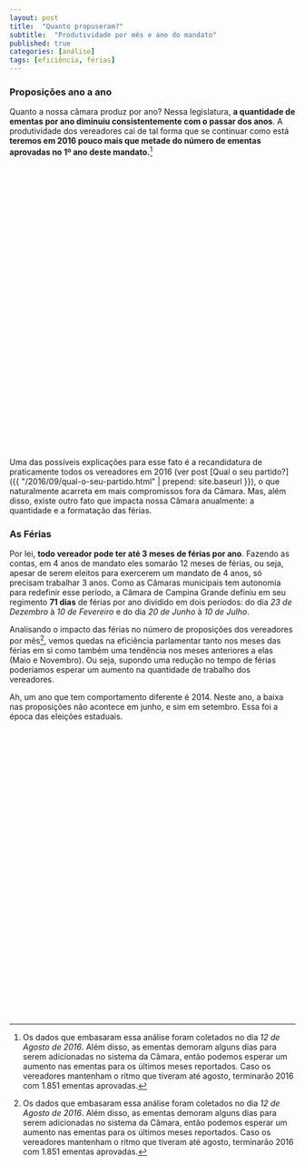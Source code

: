 ```yaml
---
layout: post
title:  "Quanto propuseram?"
subtitle:  "Produtividade por mês e ano do mandato"
published: true
categories: [análise]
tags: [eficiência, férias]
---
```




### Proposições ano a ano

Quanto a nossa câmara produz por ano? Nessa legislatura, **a quantidade de ementas por ano diminuiu consistentemente com o passar dos anos**. A produtividade dos vereadores cai de tal forma que se continuar como está **teremos em 2016 pouco mais que metade do número de ementas aprovadas no 1º ano deste mandato.**[^footnote-dia-coleta]

<!--html_preserve--><div id="htmlwidget-f420d40ced17170bdff6" style="width:100%;height:500px;" class="highchart html-widget"></div>
<script type="application/json" data-for="htmlwidget-f420d40ced17170bdff6">{"x":{"hc_opts":{"title":{"text":"Nº de Ementas por Ano"},"yAxis":{"title":{"text":null},"plotLines":[{"value":1663,"color":"darkred","width":1,"zIndex":4,"dashStyle":"dash","label":{"text":"50% do 1º ano de Mandato","style":{"fontWeight":"bold","color":"darkred"}}}]},"credits":{"enabled":false},"exporting":{"enabled":false},"plotOptions":{"series":{"turboThreshold":0}},"chart":{"type":"column"},"xAxis":{"categories":[2013,2014,2015,2016]},"series":[{"name":"Ementas","type":"area","showInLegend":false,"data":[3326,2771,2409,1234]},{"name":"Ementas","type":"line","showInLegend":false,"data":[3326,2771,2409,1234]}]},"theme":{"chart":{"backgroundColor":"transparent"}},"conf_opts":{"global":{"Date":null,"VMLRadialGradientURL":"http =//code.highcharts.com/list(version)/gfx/vml-radial-gradient.png","canvasToolsURL":"http =//code.highcharts.com/list(version)/modules/canvas-tools.js","getTimezoneOffset":null,"timezoneOffset":0,"useUTC":true},"lang":{"contextButtonTitle":"Chart context menu","decimalPoint":".","downloadJPEG":"Download JPEG image","downloadPDF":"Download PDF document","downloadPNG":"Download PNG image","downloadSVG":"Download SVG vector image","drillUpText":"Back to {series.name}","invalidDate":null,"loading":"Loading...","months":["January","February","March","April","May","June","July","August","September","October","November","December"],"noData":"No data to display","numericSymbols":["k","M","G","T","P","E"],"printChart":"Print chart","resetZoom":"Reset zoom","resetZoomTitle":"Reset zoom level 1:1","shortMonths":["Jan","Feb","Mar","Apr","May","Jun","Jul","Aug","Sep","Oct","Nov","Dec"],"thousandsSep":" ","weekdays":["Sunday","Monday","Tuesday","Wednesday","Thursday","Friday","Saturday"]}},"type":"chart","fonts":[],"debug":false},"evals":[],"jsHooks":[]}</script><!--/html_preserve-->

Uma das possíveis explicações para esse fato é a recandidatura de praticamente todos os vereadores em 2016 (ver post [Qual o seu partido?]({{ "/2016/09/qual-o-seu-partido.html" | prepend: site.baseurl }}), o que naturalmente acarreta em mais compromissos fora da Câmara. Mas, além disso, existe outro fato que impacta nossa Câmara anualmente: a quantidade e a formatação das férias.

### As Férias

Por lei, **todo vereador pode ter até 3 meses de férias por ano**. Fazendo as contas, em 4 anos de mandato eles somarão 12 meses de férias, ou seja, apesar de serem eleitos para exercerem um mandato de 4 anos, só precisam trabalhar 3 anos. Como as Câmaras municipais tem autonomia para redefinir esse período, a Câmara de Campina Grande definiu em seu regimento **71 dias** de férias por ano dividido em dois períodos: do dia *23 de Dezembro* à *10 de Fevereiro* e do dia *20 de Junho* à *10 de Julho*.

Analisando o impacto das férias no número de proposições dos vereadores por mês[^footnote-dia-coleta], vemos quedas na eficiência parlamentar tanto nos meses das férias em si como também uma tendência nos meses anteriores a elas (Maio e Novembro). Ou seja, supondo uma redução no tempo de férias poderíamos esperar um aumento na quantidade de trabalho dos vereadores. 

Ah, um ano que tem comportamento diferente é 2014. Neste ano, a baixa nas proposições não acontece em junho, e sim em setembro. Essa foi a época das eleições estaduais.

<!--html_preserve--><div id="htmlwidget-99936f0da796dcf35394" style="width:504px;height:504px;" class="plotly html-widget"></div>
<script type="application/json" data-for="htmlwidget-99936f0da796dcf35394">{"x":{"data":[{"x":[1,2,3,4,5,6,7,8,9,10,11,12,12,11,10,9,8,7,6,5,4,3,2,1,1],"y":[2,4,310,531,238,192,399,403,289,373,322,263,0,0,0,0,0,0,0,0,0,0,0,0,2],"text":["Mes: Jan<br>Ementas: 2<br>Ano: 1","Mes: Fev<br>Ementas: 4<br>Ano: 1","Mes: Mar<br>Ementas: 310<br>Ano: 1","Mes: Abr<br>Ementas: 531<br>Ano: 1","Mes: Mai<br>Ementas: 238<br>Ano: 1","Mes: Jun<br>Ementas: 192<br>Ano: 1","Mes: Jul<br>Ementas: 399<br>Ano: 1","Mes: Ago<br>Ementas: 403<br>Ano: 1","Mes: Set<br>Ementas: 289<br>Ano: 1","Mes: Out<br>Ementas: 373<br>Ano: 1","Mes: Nov<br>Ementas: 322<br>Ano: 1","Mes: Dez<br>Ementas: 263<br>Ano: 1","Mes: Dez<br>Ementas: 263<br>Ano: 1","Mes: Nov<br>Ementas: 322<br>Ano: 1","Mes: Out<br>Ementas: 373<br>Ano: 1","Mes: Set<br>Ementas: 289<br>Ano: 1","Mes: Ago<br>Ementas: 403<br>Ano: 1","Mes: Jul<br>Ementas: 399<br>Ano: 1","Mes: Jun<br>Ementas: 192<br>Ano: 1","Mes: Mai<br>Ementas: 238<br>Ano: 1","Mes: Abr<br>Ementas: 531<br>Ano: 1","Mes: Mar<br>Ementas: 310<br>Ano: 1","Mes: Fev<br>Ementas: 4<br>Ano: 1","Mes: Jan<br>Ementas: 2<br>Ano: 1","Mes: Jan<br>Ementas: 2<br>Ano: 1"],"key":null,"type":"scatter","mode":"lines","line":{"width":1.88976377952756,"color":"transparent","dash":"solid"},"fill":"tozerox","fillcolor":"rgba(0,100,0,0.6)","showlegend":false,"xaxis":"x","yaxis":"y","hoverinfo":"text","name":""},{"x":[1,2,3,4,5,6,7,8,9,10,11,12,12,11,10,9,8,7,6,5,4,3,2,1,1],"y":[3,15,248,452,357,225,215,108,63,341,481,263,0,0,0,0,0,0,0,0,0,0,0,0,3],"text":["Mes: Jan<br>Ementas: 3<br>Ano: 2","Mes: Fev<br>Ementas: 15<br>Ano: 2","Mes: Mar<br>Ementas: 248<br>Ano: 2","Mes: Abr<br>Ementas: 452<br>Ano: 2","Mes: Mai<br>Ementas: 357<br>Ano: 2","Mes: Jun<br>Ementas: 225<br>Ano: 2","Mes: Jul<br>Ementas: 215<br>Ano: 2","Mes: Ago<br>Ementas: 108<br>Ano: 2","Mes: Set<br>Ementas: 63<br>Ano: 2","Mes: Out<br>Ementas: 341<br>Ano: 2","Mes: Nov<br>Ementas: 481<br>Ano: 2","Mes: Dez<br>Ementas: 263<br>Ano: 2","Mes: Dez<br>Ementas: 263<br>Ano: 2","Mes: Nov<br>Ementas: 481<br>Ano: 2","Mes: Out<br>Ementas: 341<br>Ano: 2","Mes: Set<br>Ementas: 63<br>Ano: 2","Mes: Ago<br>Ementas: 108<br>Ano: 2","Mes: Jul<br>Ementas: 215<br>Ano: 2","Mes: Jun<br>Ementas: 225<br>Ano: 2","Mes: Mai<br>Ementas: 357<br>Ano: 2","Mes: Abr<br>Ementas: 452<br>Ano: 2","Mes: Mar<br>Ementas: 248<br>Ano: 2","Mes: Fev<br>Ementas: 15<br>Ano: 2","Mes: Jan<br>Ementas: 3<br>Ano: 2","Mes: Jan<br>Ementas: 3<br>Ano: 2"],"key":null,"type":"scatter","mode":"lines","line":{"width":1.88976377952756,"color":"transparent","dash":"solid"},"fill":"tozerox","fillcolor":"rgba(0,100,0,0.6)","showlegend":false,"xaxis":"x","yaxis":"y2","hoverinfo":"text","name":""},{"x":[1,2,3,4,5,6,7,8,9,10,11,12,12,12,11,10,9,8,7,6,5,4,3,2,1,1],"y":[2,98,376,321,213,33,516,180,178,228,220,44,0,0,0,0,0,0,0,0,0,0,0,0,0,2],"text":["Mes: Jan<br>Ementas: 2<br>Ano: 3","Mes: Fev<br>Ementas: 98<br>Ano: 3","Mes: Mar<br>Ementas: 376<br>Ano: 3","Mes: Abr<br>Ementas: 321<br>Ano: 3","Mes: Mai<br>Ementas: 213<br>Ano: 3","Mes: Jun<br>Ementas: 33<br>Ano: 3","Mes: Jul<br>Ementas: 516<br>Ano: 3","Mes: Ago<br>Ementas: 180<br>Ano: 3","Mes: Set<br>Ementas: 178<br>Ano: 3","Mes: Out<br>Ementas: 228<br>Ano: 3","Mes: Nov<br>Ementas: 220<br>Ano: 3","Mes: Dez<br>Ementas: 44<br>Ano: 3","Mes: Dez<br>Ementas: 44<br>Ano: 3","Mes: Dez<br>Ementas: 44<br>Ano: 3","Mes: Nov<br>Ementas: 220<br>Ano: 3","Mes: Out<br>Ementas: 228<br>Ano: 3","Mes: Set<br>Ementas: 178<br>Ano: 3","Mes: Ago<br>Ementas: 180<br>Ano: 3","Mes: Jul<br>Ementas: 516<br>Ano: 3","Mes: Jun<br>Ementas: 33<br>Ano: 3","Mes: Mai<br>Ementas: 213<br>Ano: 3","Mes: Abr<br>Ementas: 321<br>Ano: 3","Mes: Mar<br>Ementas: 376<br>Ano: 3","Mes: Fev<br>Ementas: 98<br>Ano: 3","Mes: Jan<br>Ementas: 2<br>Ano: 3","Mes: Jan<br>Ementas: 2<br>Ano: 3"],"key":null,"type":"scatter","mode":"lines","line":{"width":1.88976377952756,"color":"transparent","dash":"solid"},"fill":"tozerox","fillcolor":"rgba(0,100,0,0.6)","showlegend":false,"xaxis":"x","yaxis":"y3","hoverinfo":"text","name":""},{"x":[1,2,3,4,5,6,7,8,8,7,6,5,4,3,2,1,1],"y":[13,77,191,298,198,112,302,43,0,0,0,0,0,0,0,0,13],"text":["Mes: Jan<br>Ementas: 13<br>Ano: 4","Mes: Fev<br>Ementas: 77<br>Ano: 4","Mes: Mar<br>Ementas: 191<br>Ano: 4","Mes: Abr<br>Ementas: 298<br>Ano: 4","Mes: Mai<br>Ementas: 198<br>Ano: 4","Mes: Jun<br>Ementas: 112<br>Ano: 4","Mes: Jul<br>Ementas: 302<br>Ano: 4","Mes: Ago<br>Ementas: 43<br>Ano: 4","Mes: Ago<br>Ementas: 43<br>Ano: 4","Mes: Jul<br>Ementas: 302<br>Ano: 4","Mes: Jun<br>Ementas: 112<br>Ano: 4","Mes: Mai<br>Ementas: 198<br>Ano: 4","Mes: Abr<br>Ementas: 298<br>Ano: 4","Mes: Mar<br>Ementas: 191<br>Ano: 4","Mes: Fev<br>Ementas: 77<br>Ano: 4","Mes: Jan<br>Ementas: 13<br>Ano: 4","Mes: Jan<br>Ementas: 13<br>Ano: 4"],"key":null,"type":"scatter","mode":"lines","line":{"width":1.88976377952756,"color":"transparent","dash":"solid"},"fill":"tozerox","fillcolor":"rgba(0,100,0,0.6)","showlegend":false,"xaxis":"x","yaxis":"y4","hoverinfo":"text","name":""}],"layout":{"margin":{"b":55.8625155666252,"l":62.2386052303861,"t":55.8505603985056,"r":20.7222914072229},"font":{"color":"rgba(0,0,0,1)","family":"","size":15.9402241594022},"title":"Ementas ao longo dos meses","titlefont":{"color":"rgba(0,0,0,1)","family":"","size":19.1282689912827},"xaxis":{"type":"linear","autorange":false,"tickmode":"array","range":[0.4,12.6],"ticktext":["Jan","Fev","Mar","Abr","Mai","Jun","Jul","Ago","Set","Out","Nov","Dez"],"tickvals":[1,2,3,4,5,6,7,8,9,10,11,12],"ticks":"","tickcolor":null,"ticklen":19.2,"tickwidth":0,"showticklabels":true,"tickfont":{"color":"rgba(0,0,0,1)","family":"","size":12.7521793275218},"tickangle":-0,"showline":false,"linecolor":null,"linewidth":0,"showgrid":true,"domain":[0,1],"gridcolor":"rgba(229,229,229,1)","gridwidth":0.265670402656704,"zeroline":false,"anchor":"y4","title":"","titlefont":{"color":"rgba(0,0,0,1)","family":"","size":15.9402241594022},"hoverformat":".2f"},"annotations":[{"text":"Mês","x":0.5,"y":-0.103964300539643,"showarrow":false,"ax":0,"ay":0,"font":{"color":"rgba(0,0,0,1)","family":"","size":15.9402241594022},"xref":"paper","yref":"paper","textangle":-0,"xanchor":"center","yanchor":"middle","annotationType":"axis"},{"text":"Número de Ementas aprovadas","x":-0.120568700705687,"y":0.5,"showarrow":false,"ax":0,"ay":0,"font":{"color":"rgba(0,0,0,1)","family":"","size":15.9402241594022},"xref":"paper","yref":"paper","textangle":-90,"xanchor":"center","yanchor":"middle","annotationType":"axis"},{"text":"2013","x":1,"y":0.880930142916444,"showarrow":false,"ax":0,"ay":0,"font":{"color":"rgba(26,26,26,1)","family":"","size":12.7521793275218},"xref":"paper","yref":"paper","textangle":90,"xanchor":"left","yanchor":"middle"},{"text":"2014","x":1,"y":0.625,"showarrow":false,"ax":0,"ay":0,"font":{"color":"rgba(26,26,26,1)","family":"","size":12.7521793275218},"xref":"paper","yref":"paper","textangle":90,"xanchor":"left","yanchor":"middle"},{"text":"2015","x":1,"y":0.375,"showarrow":false,"ax":0,"ay":0,"font":{"color":"rgba(26,26,26,1)","family":"","size":12.7521793275218},"xref":"paper","yref":"paper","textangle":90,"xanchor":"left","yanchor":"middle"},{"text":"2016","x":1,"y":0.119069857083556,"showarrow":false,"ax":0,"ay":0,"font":{"color":"rgba(26,26,26,1)","family":"","size":12.7521793275218},"xref":"paper","yref":"paper","textangle":90,"xanchor":"left","yanchor":"middle"}],"yaxis":{"type":"linear","autorange":false,"tickmode":"array","range":[-26.55,557.55],"ticktext":["0","200","400"],"tickvals":[0,200,400],"ticks":"","tickcolor":null,"ticklen":19.2,"tickwidth":0,"showticklabels":true,"tickfont":{"color":"rgba(0,0,0,1)","family":"","size":12.7521793275218},"tickangle":-0,"showline":false,"linecolor":null,"linewidth":0,"showgrid":true,"domain":[0.761860285832889,1],"gridcolor":"rgba(229,229,229,1)","gridwidth":0.265670402656704,"zeroline":false,"anchor":"x","title":"","titlefont":{"color":"rgba(0,0,0,1)","family":"","size":15.9402241594022},"hoverformat":".2f"},"shapes":[{"type":"rect","fillcolor":null,"line":{"color":null,"width":0,"linetype":[]},"yref":"paper","xref":"paper","x0":0,"x1":1,"y0":0.761860285832889,"y1":1},{"type":"rect","fillcolor":null,"line":{"color":null,"width":0,"linetype":[]},"yref":"paper","xref":"paper","x0":1,"x1":1.05399325084364,"y0":0.761860285832889,"y1":1},{"type":"rect","fillcolor":null,"line":{"color":null,"width":0,"linetype":[]},"yref":"paper","xref":"paper","x0":0,"x1":1,"y0":0.511860285832889,"y1":0.738139714167111},{"type":"rect","fillcolor":null,"line":{"color":null,"width":0,"linetype":[]},"yref":"paper","xref":"paper","x0":1,"x1":1.05399325084364,"y0":0.511860285832889,"y1":0.738139714167111},{"type":"rect","fillcolor":null,"line":{"color":null,"width":0,"linetype":[]},"yref":"paper","xref":"paper","x0":0,"x1":1,"y0":0.261860285832889,"y1":0.488139714167111},{"type":"rect","fillcolor":null,"line":{"color":null,"width":0,"linetype":[]},"yref":"paper","xref":"paper","x0":1,"x1":1.05399325084364,"y0":0.261860285832889,"y1":0.488139714167111},{"type":"rect","fillcolor":null,"line":{"color":null,"width":0,"linetype":[]},"yref":"paper","xref":"paper","x0":0,"x1":1,"y0":0,"y1":0.238139714167111},{"type":"rect","fillcolor":null,"line":{"color":null,"width":0,"linetype":[]},"yref":"paper","xref":"paper","x0":1,"x1":1.05399325084364,"y0":0,"y1":0.238139714167111}],"yaxis2":{"type":"linear","autorange":false,"tickmode":"array","range":[-26.55,557.55],"ticktext":["0","200","400"],"tickvals":[0,200,400],"ticks":"","tickcolor":null,"ticklen":19.2,"tickwidth":0,"showticklabels":true,"tickfont":{"color":"rgba(0,0,0,1)","family":"","size":12.7521793275218},"tickangle":-0,"showline":false,"linecolor":null,"linewidth":0,"showgrid":true,"domain":[0.511860285832889,0.738139714167111],"gridcolor":"rgba(229,229,229,1)","gridwidth":0.265670402656704,"zeroline":false,"anchor":"x","title":"","titlefont":{"color":"rgba(0,0,0,1)","family":"","size":15.9402241594022},"hoverformat":".2f"},"yaxis3":{"type":"linear","autorange":false,"tickmode":"array","range":[-26.55,557.55],"ticktext":["0","200","400"],"tickvals":[0,200,400],"ticks":"","tickcolor":null,"ticklen":19.2,"tickwidth":0,"showticklabels":true,"tickfont":{"color":"rgba(0,0,0,1)","family":"","size":12.7521793275218},"tickangle":-0,"showline":false,"linecolor":null,"linewidth":0,"showgrid":true,"domain":[0.261860285832889,0.488139714167111],"gridcolor":"rgba(229,229,229,1)","gridwidth":0.265670402656704,"zeroline":false,"anchor":"x","title":"","titlefont":{"color":"rgba(0,0,0,1)","family":"","size":15.9402241594022},"hoverformat":".2f"},"yaxis4":{"type":"linear","autorange":false,"tickmode":"array","range":[-26.55,557.55],"ticktext":["0","200","400"],"tickvals":[0,200,400],"ticks":"","tickcolor":null,"ticklen":19.2,"tickwidth":0,"showticklabels":true,"tickfont":{"color":"rgba(0,0,0,1)","family":"","size":12.7521793275218},"tickangle":-0,"showline":false,"linecolor":null,"linewidth":0,"showgrid":true,"domain":[0,0.238139714167111],"gridcolor":"rgba(229,229,229,1)","gridwidth":0.265670402656704,"zeroline":false,"anchor":"x","title":"","titlefont":{"color":"rgba(0,0,0,1)","family":"","size":15.9402241594022},"hoverformat":".2f"},"showlegend":false,"legend":{"bgcolor":null,"bordercolor":null,"borderwidth":0,"font":{"color":"rgba(0,0,0,1)","family":"","size":12.7521793275218}},"hovermode":"closest"},"source":"A","config":{"modeBarButtonsToRemove":["sendDataToCloud"]},"base_url":"https://plot.ly"},"evals":[],"jsHooks":[]}</script><!--/html_preserve-->


[^footnote-dia-coleta]: Os dados que embasaram essa análise foram coletados no dia *12 de Agosto de 2016*. Além disso, as ementas demoram alguns dias para serem adicionadas no sistema da Câmara, então podemos esperar um aumento nas ementas para os últimos meses reportados. Caso os vereadores mantenham o ritmo que tiveram até agosto, terminarão 2016 com 1.851 ementas aprovadas.

<!-- Mesmo sabendo que um vereador propõe mais do que outro, ou que a Câmara é menos ativa com o passar dos anos do mandato ainda resta uma dúvida, o que os vereadores estão propondo? As proposições tem alguma ligação com suas promessas de campanha? Confira mais detalhes no post [Qual o seu tema?]({{ "/2016/09/qual-o-seu-tema.html" | prepend: site.baseurl }})
 -->
